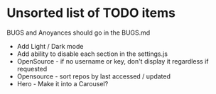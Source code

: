 # Unsorted list of TODO items

BUGS and Anoyances should go in the BUGS.md

- Add Light / Dark mode
- Add ability to disable each section in the settings.js
- OpenSource - if no username or key, don't display it regardless if requested
- Opensource - sort repos by last accessed / updated
- Hero - Make it into a Carousel?
